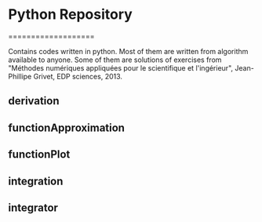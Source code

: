 # Python Repository
===================

Contains codes written in python. Most of them are written from algorithm available to anyone. Some of them are solutions of exercises from "Méthodes numériques appliquées pour le scientifique et l'ingérieur", Jean-Phillipe Grivet, EDP sciences, 2013. 

## derivation

## functionApproximation

## functionPlot

## integration

## integrator

